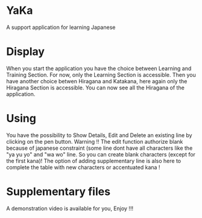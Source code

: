 # YaKa
A support application for learning Japanese

# Display
 When you start the application you have the choice between Learning and Training Section.
For now, only the Learning Section is accessible.
Then you have another choice betwen Hiragana and Katakana, here again only the Hiragana Section is accessible.
You can now see all the Hiragana of the application.

# Using
You have the possibility to Show Details, Edit and Delete an existing line by clicking on the pen button.
Warning !! The edit function authorize blank because of japanese constraint (some line dont have all characters like the "ya yu yo" and "wa wo" line.
So you can create blank characters (except for the first kana)!
The option of adding supplementary line is also here to complete the table with new characters or accentuated kana !

# Supplementary files
A demonstration video is available for you,
Enjoy !!!
